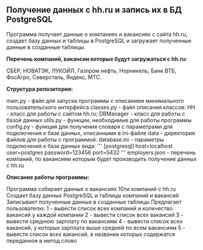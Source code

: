 ## Получение данных с hh.ru и запись их в БД PostgreSQL
Программа получает данные о компаниях и вакансиях с сайта hh.ru, создает базу данных и таблицы в PostgreSQL и загружает полученные данные в созданные таблицы.

**Перечень компаний, вакансии которых будут загружаться с hh.ru:**

СБЕР,
НОВАТЭК,
ЛУКОЙЛ,
Газпром нефть,
Норникель,
Банк ВТБ,
ФосАгро,
Северсталь,
Яндекс,
МТС.

**Структура репозитория:**

main.py - файл для запуска программы с описанием минимального пользовательского интерфейса
classes.py - файл описания классов:
    HH - класс для работы с сайтом hh.ru;
    DBManager - класс для работы с базой данных
utils.py - функции, необходимые для работы программы
config.py - функция для получения словаря с параметрами для подключения к базе данных, описанными в ini-файле
data - директория файлов для работы с программой:
    database.ini - параметры подключения к базе данных вида:
    '''
    [postgresql]
    host=localhost
    user=postgres
    password=123456
    port=5432
    '''
    employers.json - перечень компаний, по вакансиям которым будет производить получение данных с hh.ru


**Описание работы программы:**

Программа собирает данные о вакансиях 10ти компаний с hh.ru
Создает базу данных PostgreSQL и таблицы компаний и вакансий
Записывает полученные данные в созданные таблицы
Предлагает пользователю:
1 - вывести список всех компаний и количество вакансий у каждой компании
2 - вывести список всех вакансий
3 - вывести среднюю зарплату по вакансиям
4 - вывести список всех вакансий, у которых зарплата выше средней по всем вакансиям
5 - вывести список всех вакансий, в названии которых содержатся переданное в метод слово